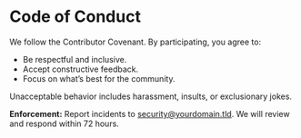 # Code of Conduct

We follow the Contributor Covenant. By participating, you agree to:
- Be respectful and inclusive.
- Accept constructive feedback.
- Focus on what’s best for the community.

Unacceptable behavior includes harassment, insults, or exclusionary jokes.

**Enforcement:** Report incidents to <security@yourdomain.tld>. We will review and respond within 72 hours.
